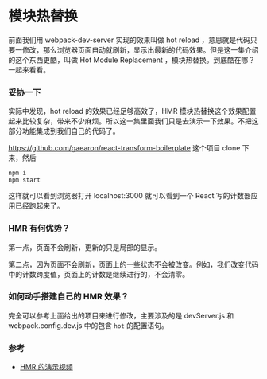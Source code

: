 # 模块热替换

前面我们用 webpack-dev-server 实现的效果叫做 hot reload ，意思就是代码只要一修改，那么浏览器页面自动就刷新，显示出最新的代码效果。但是这一集介绍的这个东西更酷，叫做 Hot Module Replacement ，模块热替换。到底酷在哪？一起来看看。

### 妥协一下

实际中发现，hot reload 的效果已经足够高效了，HMR 模块热替换这个效果配置起来比较复杂，带来不少麻烦。所以这一集里面我们只是去演示一下效果。不把这部分功能集成到我们自己的代码了。


https://github.com/gaearon/react-transform-boilerplate 这个项目 clone 下来，然后

```
npm i
npm start
```

这样就可以看到浏览器打开 localhost:3000 就可以看到一个 React 写的计数器应用已经跑起来了。

### HMR 有何优势？

第一点，页面不会刷新，更新的只是局部的显示。

第二点，因为页面不会刷新，页面上的一些状态不会被改变。例如，我们改变代码中的计数跨度值，页面上的计数是继续进行的，不会清零。


### 如何动手搭建自己的 HMR 效果？

完全可以参考上面给出的项目来进行修改，主要涉及的是 devServer.js 和 webpack.config.dev.js 中的包含 `hot` 的配置语句。


### 参考

- [HMR 的演示视频](https://youtu.be/eWmkBNBTbMM?t=1277)
